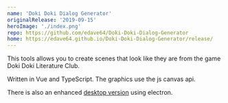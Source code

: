 ```yaml
---
name: 'Doki Doki Dialog Generator'
originalRelease: '2019-09-15'
heroImage: './index.png'
repo: https://github.com/edave64/Doki-Doki-Dialog-Generator
home: https://edave64.github.io/Doki-Doki-Dialog-Generator/release/
---
```


This tools allows you to create scenes that look like they are from the game Doki Doki Literature
Club.

Written in Vue and TypeScript. The graphics use the js canvas api.

There is also an enhanced
[desktop version](https://github.com/edave64/dddg-desktop-version/releases) using electron.
